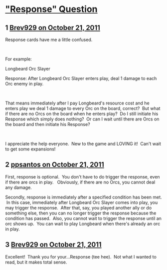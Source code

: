 # [&quot;Response&quot; Question](https://community.fantasyflightgames.com/topic/55106-response-question/)

## 1 [Brev929 on October 21, 2011](https://community.fantasyflightgames.com/topic/55106-response-question/?do=findComment&comment=545337)

Response cards have me a little confused.

 

For example:

Longbeard Orc Slayer

Response: After Longbeard Orc Slayer enters play, deal 1 damage to each Orc enemy in play.

 

That means immediately after I pay Longbeard's resource cost and he enters play we deal 1 damage to every Orc on the board, correct?  But what if there are no Orcs on the board when he enters play?  Do I still initiate his Response which simply does nothing?  Or can I wait until there are Orcs on the board and then initiate his Response?

 

I appreciate the help everyone.  New to the game and LOVING it!  Can't wait to get some expansions!

## 2 [ppsantos on October 21, 2011](https://community.fantasyflightgames.com/topic/55106-response-question/?do=findComment&comment=545360)

First, response is optional.  You don't have to do trigger the response, even if there are orcs in play.   Obviously, if there are no Orcs, you cannot deal any damage.

Secondly, response is immediately after a specified condition has been met.  In this case, immediately after Longbeard Orc Slayer comes into play, you may trigger the response.  After that, say, you played another ally or do something else, then you can no longer trigger the response because the condition has passed.  Also, you cannot wait to trigger the response until an orc shows up.  You can wait to play Longbeard when there's already an orc in play.

## 3 [Brev929 on October 21, 2011](https://community.fantasyflightgames.com/topic/55106-response-question/?do=findComment&comment=545382)

Excellent!  Thank you for your...Response (tee hee).  Not what I wanted to read, but it makes total sense.

